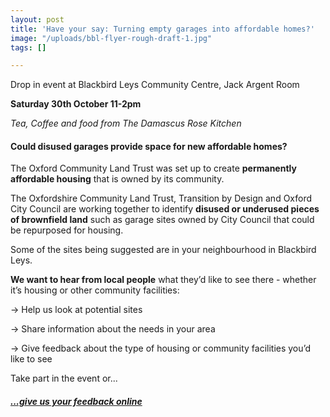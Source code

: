 ```yaml
---
layout: post
title: 'Have your say: Turning empty garages into affordable homes?'
image: "/uploads/bbl-flyer-rough-draft-1.jpg"
tags: []

---
```

Drop in event at Blackbird Leys Community Centre, Jack Argent Room

**Saturday 30th October 11-2pm**

_Tea, Coffee and food from The Damascus Rose Kitchen_

#### **Could disused garages provide space for new affordable homes?**

The Oxford Community Land Trust was set up to create **permanently affordable housing** that is owned by its community.

The Oxfordshire Community Land Trust, Transition by Design and Oxford City Council are working together to identify **disused or underused pieces of brownfield land** such as garage sites owned by City Council that could be repurposed for housing.

Some of the sites being suggested are in your neighbourhood in Blackbird Leys.

**We want to hear from local people** what they’d like to see there - whether it’s housing or other community facilities:

→ Help us look at potential sites

→ Share information about the needs in your area

→ Give feedback about the type of housing or community facilities you’d like to see

Take part in the event or...

##### [...give us your feedback online](https://docs.google.com/forms/d/e/1FAIpQLSeG-FHl5PZH958SVHy0BZ8fB95hO6giCBBDOXZWEO9SLnZXOg/viewform?usp=sf_link)